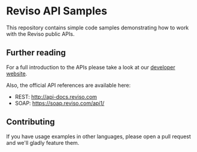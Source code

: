 # Reviso API Samples

This repository contains simple code samples demonstrating how to work with the Reviso public APIs.

## Further reading

For a full introduction to the APIs please take a look at our [developer website](https://www.reviso.com/developer).

Also, the official API references are available here:

 - REST: http://api-docs.reviso.com
 - SOAP: https://soap.reviso.com/api1/ 

## Contributing

If you have usage examples in other languages, please open a pull request and we'll gladly feature them.
